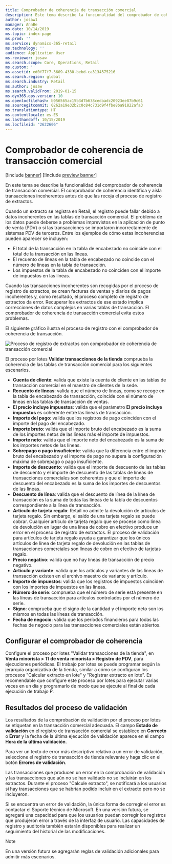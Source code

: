 ```yaml
---
title: Comprobador de coherencia de transacción comercial
description: Este tema describe la funcionalidad del comprobador de coherencia de transacción comercial en Dynamics 365 Retail.
author: josaw1
manager: AnnBe
ms.date: 10/14/2019
ms.topic: index-page
ms.prod: ''
ms.service: dynamics-365-retail
ms.technology: ''
audience: Application User
ms.reviewer: josaw
ms.search.scope: Core, Operations, Retail
ms.custom: ''
ms.assetid: ed0f77f7-3609-4330-bebd-ca3134575216
ms.search.region: global
ms.search.industry: Retail
ms.author: josaw
ms.search.validFrom: 2019-01-15
ms.dyn365.ops.version: 10
ms.openlocfilehash: b956565ac15b3d7b638cedaadc20923ee87b9c61
ms.sourcegitcommit: 0262a19e32b2c0c84c731d9f4fbe8ba91822afa3
ms.translationtype: HT
ms.contentlocale: es-ES
ms.lasthandoff: 10/15/2019
ms.locfileid: "2622606"
---
```

# <a name="retail-transaction-consistency-checker"></a>Comprobador de coherencia de transacción comercial


[!include [banner](includes/banner.md)]
[!include [preview banner](includes/preview-banner.md)]

En este tema se describe la funcionalidad del comprobador de coherencia de transacción comercial. El comprobador de coherencia identifica y aísla transacciones incoherentes antes de que las recoja el proceso de registro de extractos.

Cuando un extracto se registra en Retail, el registro puede fallar debido a datos incoherentes en las tablas de transacción comercial. El problema de los datos puede deberse a problemas imprevistos en la aplicación de punto de venta (PDV) o si las transacciones se importaron incorrectamente de sistemas PDV de terceros. Entre los ejemplos de cómo estas incoherencias pueden aparecer se incluyen: 

- El total de la transacción en la tabla de encabezado no coincide con el total de la transacción en las líneas.
- El recuento de líneas en la tabla de encabezado no coincide con el número de líneas en la tabla de transacción.
- Los impuestos de la tabla de encabezado no coinciden con el importe de impuestos en las líneas. 

Cuando las transacciones incoherentes son recogidas por el proceso de registro de extractos, se crean facturas de ventas y diarios de pagos incoherentes y, como resultado, el proceso completo de registro de extractos da error. Recuperar los extractos de ese estado implica correcciones de datos complejos en varias tablas de transacción. El comprobador de coherencia de transacción comercial evita estos problemas.

El siguiente gráfico ilustra el proceso de registro con el comprobador de coherencia de transacción.

![Proceso de registro de extractos con comprobador de coherencia de transacción comercial](./media/validchecker.png "Proceso de registro de extractos con comprobador de coherencia de transacción comercial")

El proceso por lotes **Validar transacciones de la tienda** comprueba la coherencia de las tablas de transacción comercial para los siguientes escenarios.

- **Cuenta de cliente**: valida que existe la cuenta de cliente en las tablas de transacción comercial en el maestro de clientes de la sede.
- **Recuento de líneas**: valida que el número de líneas, como se recoge en la tabla de encabezado de transacción, coincide con el número de líneas en las tablas de transacción de ventas.
- **El precio incluye impuestos**: valida que el parámetro **El precio incluye impuestos** es coherente entre las líneas de transacción.
- **Importe del pago**: valida que los registros de pago coinciden con el importe del pago del encabezado.
- **Importe bruto**: valida que el importe bruto del encabezado es la suma de los importes netos de las líneas más el importe de impuestos.
- **Importe neto**: valida que el importe neto del encabezado es la suma de los importes netos de las líneas.
- **Sobrepago o pago insuficiente**: valida que la diferencia entre el importe bruto del encabezado y el importe de pago no supera la configuración máxima de sobrepago o pago insuficiente.
- **Importe de descuento**: valida que el importe de descuento de las tablas de descuento y el importe de descuento de las tablas de líneas de transacciones comerciales son coherentes y que el importe de descuento del encabezado es la suma de los importes de descuentos de las líneas.
- **Descuento de línea**: valida que el descuento de línea de la línea de transacción es la suma de todas las líneas de la tabla de descuentos correspondiente a la línea de transacción.
- **Artículo de tarjeta regalo**: Retail no admite la devolución de artículos de tarjeta regalo. Sin embargo, el saldo de una tarjeta regalo se puede cobrar. Cualquier artículo de tarjeta regalo que se procese como línea de devolución en lugar de una línea de cobro en efectivo produce un error en el proceso de registro de extractos. El proceso de validación para artículos de tarjeta regalo ayuda a garantizar que los únicos artículos de línea de tarjeta regalo de devolución en las tablas de transacciones comerciales son líneas de cobro en efectivo de tarjetas regalo.
- **Precio negativo**: valida que no hay líneas de transacción de precio negativo.
- **Artículo y variante**: valida que los artículos y variantes de las líneas de transacción existen en el archivo maestro de variante y artículo.
- **Importe de impuestos**: valida que los registros de impuestos coinciden con los importes de impuestos en las líneas.
- **Número de serie**: comprueba que el número de serie está presente en las líneas de transacción para artículos controlados por el número de serie.
- **Signo**: comprueba que el signo de la cantidad y el importe neto son los mismos en todas las líneas de transacción.
- **Fecha de negocio**: valida que los períodos financieros para todas las fechas de negocio para las transacciones comerciales están abiertos.

## <a name="set-up-the-consistency-checker"></a>Configurar el comprobador de coherencia

Configure el proceso por lotes "Validar transacciones de la tienda", en **Venta minorista \> TI de venta minorista \> Registro de PDV**, para ejecuciones periódicas. El trabajo por lotes se puede programar según la jerarquía organizativa de la tienda, similar a cómo se configuran los procesos "Calcular extracto en lote" y "Registrar extracto en lote". Es recomendable que configure este proceso por lotes para ejecutar varias veces en un día y programarlo de modo que se ejecute al final de cada ejecución de trabajo P.

## <a name="results-of-validation-process"></a>Resultados del proceso de validación

Los resultados de la comprobación de validación por el proceso por lotes se etiquetan en la transacción comercial adecuada. El campo **Estado de validación** en el registro de transacción comercial se establece en **Correcto** o **Error** y la fecha de la última ejecución de validación aparece en el campo **Hora de la última validación**.

Para ver un texto de error más descriptivo relativo a un error de validación, seleccione el registro de transacción de tienda relevante y haga clic en el botón **Errores de validación**.

Las transacciones que producen un error en la comprobación de validación y las transacciones que aún no se han validado no se incluirán en los extractos. Durante el proceso "Calcule extracto", se notificará a los usuarios si hay transacciones que se habrían podido incluir en el extracto pero no se incluyeron.

Si se encuentra un error de validación, la única forma de corregir el error es contactar el Soporte técnico de Microsoft. En una versión futura, se agregará una capacidad para que los usuarios puedan corregir los registros que produjeron error a través de la interfaz de usuario. Las capacidades de registro y auditoría también estarán disponibles para realizar un seguimiento del historial de las modificaciones.

> [!NOTE]
> En una versión futura se agregarán reglas de validación adicionales para admitir más escenarios.
